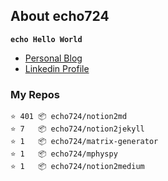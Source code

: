 ## About echo724

<code>**echo Hello World**</code>

- [Personal Blog](https://medium.com/echo-devblog)
- [Linkedin Profile](https://www.linkedin.com/in/eunchan-cho-382001184)

### My Repos
```
⭐️ 401 📦 echo724/notion2md
⭐️ 7   📦 echo724/notion2jekyll
⭐️ 1   📦 echo724/matrix-generator
⭐️ 1   📦 echo724/mphyspy
⭐️ 1   📦 echo724/notion2medium
```
